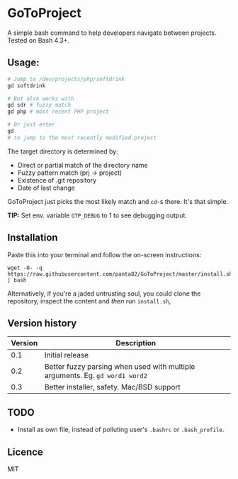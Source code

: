 # GoToProject

A simple bash command to help developers navigate between projects. Tested on Bash 4.3+.

## Usage:

```bash
# Jump to /dev/projects/php/softdrink
gd softdrink

# But also works with
gd sdr # fuzzy match
gd php # most recent PHP project

# Or just enter
gd
# to jump to the most recently modified project
```

The target directory is determined by:
- Direct or partial match of the directory name
- Fuzzy pattern match (prj -> project)
- Existence of .git repository
- Date of last change

GoToProject just picks the most likely match and `cd`-s there. It's that simple.

**TIP:** Set env. variable `GTP_DEBUG` to 1 to see debugging output.

## Installation

Paste this into your terminal and follow the on-screen instructions:

```
wget -O- -q https://raw.githubusercontent.com/panta82/GoToProject/master/install.sh | bash
```

Alternatively, if you're a jaded untrusting soul, you could clone the repository, inspect the content and *then* run `install.sh`,

## Version history

Version|Description
-------|-----------
0.1    | Initial release
0.2    | Better fuzzy parsing when used with multiple arguments. Eg. `gd word1 word2`
0.3    | Better installer, safety. Mac/BSD support

## TODO

- Install as own file, instead of polluting user's `.bashrc` or `.bash_profile`.

## Licence

MIT
